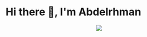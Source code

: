 # Hi there 👋, I'm Abdelrhman


<div id="header" align="center">
  <img src="https://media.giphy.com/media/9FbLcp4NnluxdR6EyZ/giphy-downsized-large.gif">
  </div>

